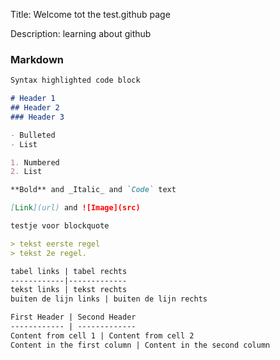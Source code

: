 Title: Welcome tot the test.github page

Description: learning about github


### Markdown
```markdown
Syntax highlighted code block

# Header 1
## Header 2
### Header 3

- Bulleted
- List

1. Numbered
2. List

**Bold** and _Italic_ and `Code` text

[Link](url) and ![Image](src)

testje voor blockquote

> tekst eerste regel
> tekst 2e regel.

tabel links | tabel rechts
------------|-------------
tekst links | tekst rechts
buiten de lijn links | buiten de lijn rechts

First Header | Second Header
------------ | -------------
Content from cell 1 | Content from cell 2
Content in the first column | Content in the second column


```

